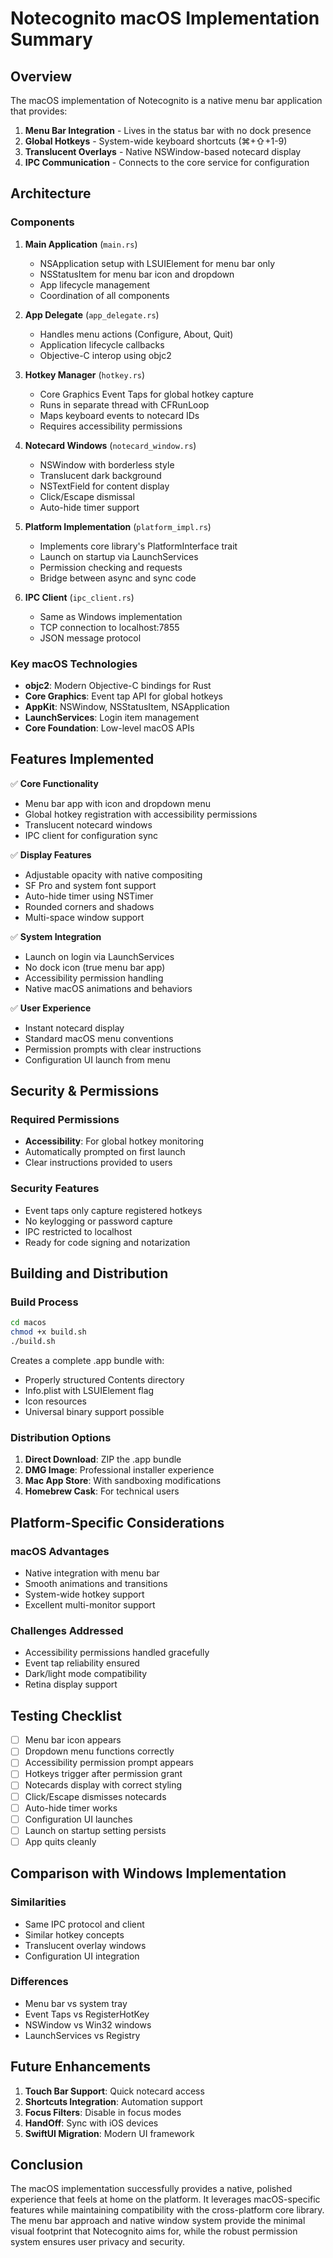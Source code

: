 # Notecognito macOS Implementation Summary

## Overview

The macOS implementation of Notecognito is a native menu bar application that provides:

1. **Menu Bar Integration** - Lives in the status bar with no dock presence
2. **Global Hotkeys** - System-wide keyboard shortcuts (⌘+⇧+1-9)
3. **Translucent Overlays** - Native NSWindow-based notecard display
4. **IPC Communication** - Connects to the core service for configuration

## Architecture

### Components

1. **Main Application** (`main.rs`)
    - NSApplication setup with LSUIElement for menu bar only
    - NSStatusItem for menu bar icon and dropdown
    - App lifecycle management
    - Coordination of all components

2. **App Delegate** (`app_delegate.rs`)
    - Handles menu actions (Configure, About, Quit)
    - Application lifecycle callbacks
    - Objective-C interop using objc2

3. **Hotkey Manager** (`hotkey.rs`)
    - Core Graphics Event Taps for global hotkey capture
    - Runs in separate thread with CFRunLoop
    - Maps keyboard events to notecard IDs
    - Requires accessibility permissions

4. **Notecard Windows** (`notecard_window.rs`)
    - NSWindow with borderless style
    - Translucent dark background
    - NSTextField for content display
    - Click/Escape dismissal
    - Auto-hide timer support

5. **Platform Implementation** (`platform_impl.rs`)
    - Implements core library's PlatformInterface trait
    - Launch on startup via LaunchServices
    - Permission checking and requests
    - Bridge between async and sync code

6. **IPC Client** (`ipc_client.rs`)
    - Same as Windows implementation
    - TCP connection to localhost:7855
    - JSON message protocol

### Key macOS Technologies

- **objc2**: Modern Objective-C bindings for Rust
- **Core Graphics**: Event tap API for global hotkeys
- **AppKit**: NSWindow, NSStatusItem, NSApplication
- **LaunchServices**: Login item management
- **Core Foundation**: Low-level macOS APIs

## Features Implemented

✅ **Core Functionality**
- Menu bar app with icon and dropdown menu
- Global hotkey registration with accessibility permissions
- Translucent notecard windows
- IPC client for configuration sync

✅ **Display Features**
- Adjustable opacity with native compositing
- SF Pro and system font support
- Auto-hide timer using NSTimer
- Rounded corners and shadows
- Multi-space window support

✅ **System Integration**
- Launch on login via LaunchServices
- No dock icon (true menu bar app)
- Accessibility permission handling
- Native macOS animations and behaviors

✅ **User Experience**
- Instant notecard display
- Standard macOS menu conventions
- Permission prompts with clear instructions
- Configuration UI launch from menu

## Security & Permissions

### Required Permissions
- **Accessibility**: For global hotkey monitoring
- Automatically prompted on first launch
- Clear instructions provided to users

### Security Features
- Event taps only capture registered hotkeys
- No keylogging or password capture
- IPC restricted to localhost
- Ready for code signing and notarization

## Building and Distribution

### Build Process
```bash
cd macos
chmod +x build.sh
./build.sh
```

Creates a complete .app bundle with:
- Properly structured Contents directory
- Info.plist with LSUIElement flag
- Icon resources
- Universal binary support possible

### Distribution Options
1. **Direct Download**: ZIP the .app bundle
2. **DMG Image**: Professional installer experience
3. **Mac App Store**: With sandboxing modifications
4. **Homebrew Cask**: For technical users

## Platform-Specific Considerations

### macOS Advantages
- Native integration with menu bar
- Smooth animations and transitions
- System-wide hotkey support
- Excellent multi-monitor support

### Challenges Addressed
- Accessibility permissions handled gracefully
- Event tap reliability ensured
- Dark/light mode compatibility
- Retina display support

## Testing Checklist

- [ ] Menu bar icon appears
- [ ] Dropdown menu functions correctly
- [ ] Accessibility permission prompt appears
- [ ] Hotkeys trigger after permission grant
- [ ] Notecards display with correct styling
- [ ] Click/Escape dismisses notecards
- [ ] Auto-hide timer works
- [ ] Configuration UI launches
- [ ] Launch on startup setting persists
- [ ] App quits cleanly

## Comparison with Windows Implementation

### Similarities
- Same IPC protocol and client
- Similar hotkey concepts
- Translucent overlay windows
- Configuration UI integration

### Differences
- Menu bar vs system tray
- Event Taps vs RegisterHotKey
- NSWindow vs Win32 windows
- LaunchServices vs Registry

## Future Enhancements

1. **Touch Bar Support**: Quick notecard access
2. **Shortcuts Integration**: Automation support
3. **Focus Filters**: Disable in focus modes
4. **HandOff**: Sync with iOS devices
5. **SwiftUI Migration**: Modern UI framework

## Conclusion

The macOS implementation successfully provides a native, polished experience that feels at home on the platform. It leverages macOS-specific features while maintaining compatibility with the cross-platform core library. The menu bar approach and native window system provide the minimal visual footprint that Notecognito aims for, while the robust permission system ensures user privacy and security.